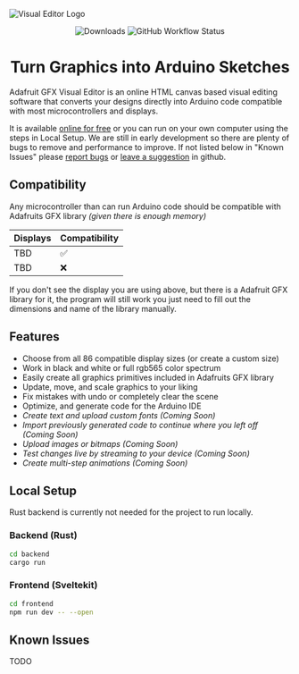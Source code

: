 ![Visual Editor Logo](https://i.imgur.com/VhjikA2.png)

<p align="center">
  <img src="https://img.shields.io/github/release/chartjs/Chart.js.svg?style=flat-square&maxAge=600" alt="Downloads">
    <img alt="GitHub Workflow Status" src="https://img.shields.io/github/actions/workflow/status/chartjs/Chart.js/ci.yml?branch=master&style=flat-square">
</p>

<h1 align="center">Turn Graphics into Arduino Sketches</h1>

Adafruit GFX Visual Editor is an online HTML canvas based visual editing software that converts your designs directly into Arduino code compatible with most microcontrollers and displays. 

It is available [online for free](https://pocket.montana.icu/auth/register) or you can run on your own computer using the steps in Local Setup. We are still in early development so there are plenty of bugs to remove and performance to improve. If not listed below in "Known Issues" please [report bugs](https://google.com) or [leave a suggestion](here) in github.

## Compatibility

Any microcontroller than can run Arduino code should be compatible with Adafruits GFX library _(given there is enough memory)_

| Displays  | Compatibility |
| ---- | ---- |
| TBD  | ✅  |
| TBD  | ❌  |

If you don't see the display you are using above, but there is a Adafruit GFX library for it, the program will still work you just need to fill out the dimensions and name of the library manually.

## Features

- Choose from all 86 compatible display sizes (or create a custom size)
- Work in black and white or full rgb565 color spectrum
- Easily create all graphics primitives included in Adafruits GFX library
- Update, move, and scale graphics to your liking
- Fix mistakes with undo or completely clear the scene
- Optimize, and generate code for the Arduino IDE
- _Create text and upload custom fonts (Coming Soon)_
- _Import previously generated code to continue where you left off (Coming Soon)_
- _Upload images or bitmaps (Coming Soon)_
- _Test changes live by streaming to your device (Coming Soon)_
- _Create multi-step animations (Coming Soon)_


## Local Setup

Rust backend is currently not needed for the project to run locally.

### Backend (Rust)

```bash
cd backend
cargo run 
```

### Frontend (Sveltekit)

```bash
cd frontend
npm run dev -- --open 
```
## Known Issues
TODO
